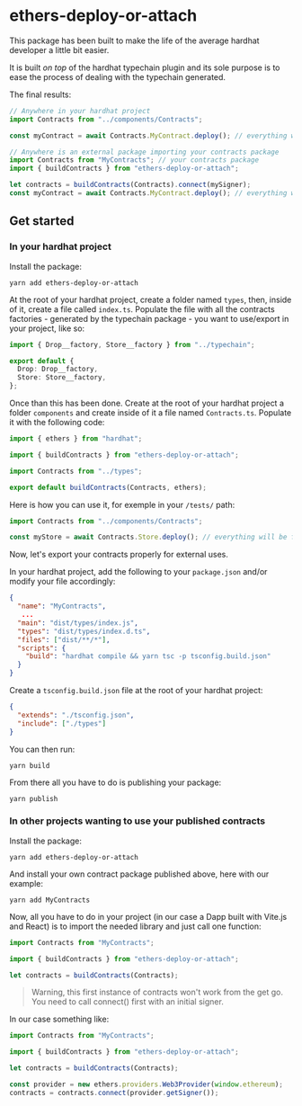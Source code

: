# ethers-deploy-or-attach

This package has been built to make the life of the average hardhat developer a little bit easier.

It is built _on top_ of the hardhat typechain plugin and its sole purpose is to ease the process of dealing with the typechain generated.

The final results:

```typescript
// Anywhere in your hardhat project
import Contracts from "../components/Contracts";

const myContract = await Contracts.MyContract.deploy(); // everything will be fully typed

// Anywhere is an external package importing your contracts package
import Contracts from "MyContracts"; // your contracts package
import { buildContracts } from "ethers-deploy-or-attach";

let contracts = buildContracts(Contracts).connect(mySigner);
const myContract = await Contracts.MyContract.deploy(); // everything will be fully typed
```

## Get started

### In your hardhat project

Install the package:

```
yarn add ethers-deploy-or-attach
```

At the root of your hardhat project, create a folder named `types`, then, inside of it, create a file called `index.ts`. Populate the file with all the contracts factories - generated by the typechain package - you want to use/export in your project, like so:

```typescript
import { Drop__factory, Store__factory } from "../typechain";

export default {
  Drop: Drop__factory,
  Store: Store__factory,
};
```

Once than this has been done. Create at the root of your hardhat project a folder `components` and create inside of it a file named `Contracts.ts`. Populate it with the following code:

```typescript
import { ethers } from "hardhat";

import { buildContracts } from "ethers-deploy-or-attach";

import Contracts from "../types";

export default buildContracts(Contracts, ethers);
```

Here is how you can use it, for exemple in your `/tests/` path:

```typescript
import Contracts from "../components/Contracts";

const myStore = await Contracts.Store.deploy(); // everything will be fully typed
```

Now, let's export your contracts properly for external uses.

In your hardhat project, add the following to your `package.json` and/or modify your file accordingly:

```json
{
  "name": "MyContracts",
   ...
  "main": "dist/types/index.js",
  "types": "dist/types/index.d.ts",
  "files": ["dist/**/*"],
  "scripts": {
    "build": "hardhat compile && yarn tsc -p tsconfig.build.json"
  }
}
```

Create a `tsconfig.build.json` file at the root of your hardhat project:

```json
{
  "extends": "./tsconfig.json",
  "include": ["./types"]
}
```

You can then run:

```
yarn build
```

From there all you have to do is publishing your package:

```
yarn publish
```

### In other projects wanting to use your published contracts

Install the package:

```
yarn add ethers-deploy-or-attach
```

And install your own contract package published above, here with our example:

```
yarn add MyContracts
```

Now, all you have to do in your project (in our case a Dapp built with Vite.js and React) is to import the needed library and just call one function:

```typescript
import Contracts from "MyContracts";

import { buildContracts } from "ethers-deploy-or-attach";

let contracts = buildContracts(Contracts);
```

> Warning, this first instance of contracts won't work from the get go. You need to call connect() first with an initial signer.

In our case something like:

```typescript
import Contracts from "MyContracts";

import { buildContracts } from "ethers-deploy-or-attach";

let contracts = buildContracts(Contracts);

const provider = new ethers.providers.Web3Provider(window.ethereum);
contracts = contracts.connect(provider.getSigner());
```
